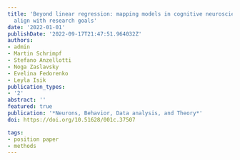 ```yaml
---
title: 'Beyond linear regression: mapping models in cognitive neuroscience should
  align with research goals'
date: '2022-01-01'
publishDate: '2022-09-17T21:47:51.964032Z'
authors:
- admin
- Martin Schrimpf
- Stefano Anzellotti
- Noga Zaslavsky
- Evelina Fedorenko
- Leyla Isik
publication_types:
- '2'
abstract: ''
featured: true
publication: '*Neurons, Behavior, Data analysis, and Theory*'
doi: https://doi.org/10.51628/001c.37507

tags:
- position paper
- methods
---
```

